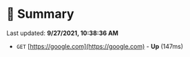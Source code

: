 # 📖 Summary
Last updated: **9/27/2021, 10:38:36 AM**

- `GET` [https://google.com](https://google.com) - **Up** (147ms)
